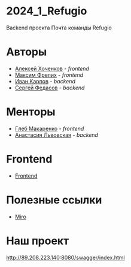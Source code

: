# 2024_1_Refugio
Backend проекта Почта команды Refugio

# Авторы
* [Алексей Хоченков](https://github.com/AlexKhochenkov) - _frontend_
* [Максим Фрелих](https://github.com/frelikhmax) - _frontend_
* [Иван Карпов](https://github.com/Karpov-Ivan) - _backend_
* [Сергей Федасов](https://github.com/Fedasov) - _backend_

# Менторы
* [Глеб Макаренко](https://github.com/Glibusss) - _frontend_
* [Анастасия Львовская](https://github.com/nlfop) - _backend_

#  Frontend
* [Frontend](https://github.com/frontend-park-mail-ru/2024_1_Refugio)

# Полезные ссылки
* [Miro](https://miro.com/app/board/uXjVNq0P_Ys=/)

# Наш проект
http://89.208.223.140:8080/swagger/index.html
